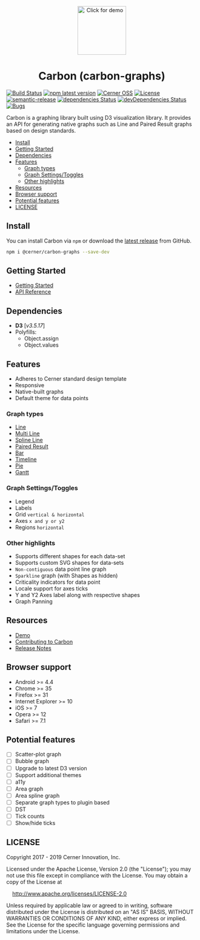 <p align="center">
    <img width="128" height="128" alt="Click for demo" src="https://github.com/cerner/carbon-graphs/raw/master/build/assets/icons/Carbon_256.png">
</p>

<h1 align="center">
  Carbon (carbon-graphs)
</h1>

[![Build Status](https://travis-ci.com/cerner/carbon-graphs.svg?branch=master)](https://travis-ci.com/cerner/carbon-graphs)
[![npm latest version](https://img.shields.io/npm/v/@cerner/carbon-graphs/latest.svg)](https://www.npmjs.com/package/@cerner/carbon-graphs)
[![Cerner OSS](https://badgen.net/badge/Cerner/OSS/blue)](https://engineering.cerner.com/open_source/)
[![License](https://badgen.net/badge/license/Apache-2.0/blue)](https://github.com/cerner/carbon-graphs/blob/master/LICENSE)
[![semantic-release](https://img.shields.io/badge/%20%20%F0%9F%93%A6%F0%9F%9A%80-semantic--release-e10079.svg)](https://github.com/semantic-release/semantic-release)
[![dependencies Status](https://david-dm.org/cerner/carbon-graphs/status.svg)](https://david-dm.org/cerner/carbon-graphs)
[![devDependencies Status](https://david-dm.org/cerner/carbon-graphs/dev-status.svg)](https://david-dm.org/cerner/carbon-graphs?type=dev)
[![Bugs](https://img.shields.io/github/issues/cerner/carbon-graphs/bug.svg)](https://github.com/cerner/carbon-graphs/issues?utf8=✓&q=is%3Aissue+is%3Aopen+label%3Abug)

Carbon is a graphing library built using D3 visualization library. It provides an API for generating native graphs such as Line and Paired Result graphs based on design standards.

- [Install](#install)
- [Getting Started](#getting-started)
- [Dependencies](#dependencies)
- [Features](#features)
  - [Graph types](#graph-types)
  - [Graph Settings/Toggles](#graph-settingstoggles)
  - [Other highlights](#other-highlights)
- [Resources](#resources)
- [Browser support](#browser-support)
- [Potential features](#potential-features)
- [LICENSE](#license)

## Install

You can install Carbon via `npm` or download the [latest release](https://github.com/cerner/carbon-graphs/releases/latest) from GitHub.

```sh
npm i @cerner/carbon-graphs --save-dev
```

## Getting Started

-   [Getting Started](./docs/getting-started/GettingStarted.md)
-   [API Reference](docs/README.md)

## Dependencies

-   **D3** [_v3.5.17_]
-   Polyfills:
    -   Object.assign
    -   Object.values

## Features

-   Adheres to Cerner standard design template
-   Responsive
-   Native-built graphs
-   Default theme for data points

### Graph types

-   [Line](./docs/controls/Line.md#usage)
-   [Multi Line](./docs/controls/Line.md#multi-line)
-   [Spline Line](./docs/controls/Line.md#spline-line)
-   [Paired Result](./docs/controls/PairedResult.md#usage)
-   [Bar](./docs/controls/Bar.md#usage)
-   [Timeline](./docs/controls/Timeline.md#usage)
-   [Pie](./docs/controls/Pie.md#usage)
-   [Gantt](./docs/controls/Gantt.md#usage)

### Graph Settings/Toggles

-   Legend
-   Labels
-   Grid `vertical & horizontal`
-   Axes `x and y or y2`
-   Regions `horizontal`

### Other highlights

-   Supports different shapes for each data-set
-   Supports custom SVG shapes for data-sets
-   `Non-contiguous` data point line graph
-   `Sparkline` graph (with Shapes as hidden)
-   Criticality indicators for data point
-   Locale support for axes ticks
-   Y and Y2 Axes label along with respective shapes
-   Graph Panning

## Resources

-   [Demo](https://engineering.cerner.com/carbon-graphs/)
-   [Contributing to Carbon](docs/contributing/README.md)
-   [Release Notes](https://github.com/cerner/carbon-graphs/releases)

## Browser support

-   Android >= 4.4
-   Chrome >= 35
-   Firefox >= 31
-   Internet Explorer >= 10
-   iOS >= 7
-   Opera >= 12
-   Safari >= 7.1

## Potential features

-   [ ] Scatter-plot graph
-   [ ] Bubble graph
-   [ ] Upgrade to latest D3 version
-   [ ] Support additional themes
-   [ ] a11y
-   [ ] Area graph
-   [ ] Area spline graph
-   [ ] Separate graph types to plugin based
-   [ ] DST
-   [ ] Tick counts
-   [ ] Show/hide ticks

## LICENSE

Copyright 2017 - 2019 Cerner Innovation, Inc.

Licensed under the Apache License, Version 2.0 (the "License"); you may not use this file except in compliance with the License. You may obtain a copy of the License at

&nbsp;&nbsp;&nbsp;&nbsp;http://www.apache.org/licenses/LICENSE-2.0

Unless required by applicable law or agreed to in writing, software distributed under the License is distributed on an "AS IS" BASIS, WITHOUT WARRANTIES OR CONDITIONS OF ANY KIND, either express or implied. See the License for the specific language governing permissions and limitations under the License.
